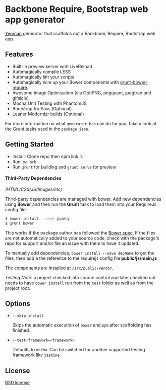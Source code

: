 # Backbone Require, Bootstrap web app generator

[Yeoman](http://yeoman.io) generator that scaffolds out a Backbone, Require, Bootstrap web app.

## Features

* Built-in preview server with LiveReload
* Automagically compile LESS
* Automagically lint your scripts
* Automagically wire up your Bower components with [grunt-bower-require](#third-party-dependencies).
* Awesome Image Optimization (via OptiPNG, pngquant, jpegtran and gifsicle)
* Mocha Unit Testing with PhantomJS
* Bootstrap for Sass (Optional)
* Leaner Modernizr builds (Optional)

For more information on what `generator-brb` can do for you, take a look at the [Grunt tasks](https://github.com/schirinos/generator-brb/blob/master/app/templates/_package.json) used in the `package.json`.


## Getting Started

- Install: Clone repo then npm link it.
- Run: `yo brb`
- Run `grunt` for building and `grunt serve` for preview.


#### Third-Party Dependencies

*(HTML/CSS/JS/Images/etc)*

Third-party dependencies are managed with bower. Add new dependencies using **Bower** and then run the **Grunt** task to load them into
your RequireJs config file:

```sh
$ bower install --save jquery
$ grunt bower
```

This works if the package author has followed the [Bower spec](https://github.com/bower/bower.json-spec). If the files are not automatically added to your source code, check with the package's repo for support and/or file an issue with them to have it updated.

To manually add dependencies, `bower install --save depName` to get the files, then add a the reference to the requirejs config file **public/js/main.js**

The components are installed at `/src/public/vendor`.

*Testing Note*: a project checked into source control and later checked out needs to have `bower install` run from the `test` folder as well as from the project root.

## Options

* `--skip-install`

  Skips the automatic execution of `bower` and `npm` after scaffolding has finished.

* `--test-framework=<framework>`

  Defaults to `mocha`. Can be switched for another supported testing framework like `jasmine`.

## License

[BSD license](http://opensource.org/licenses/bsd-license.php)